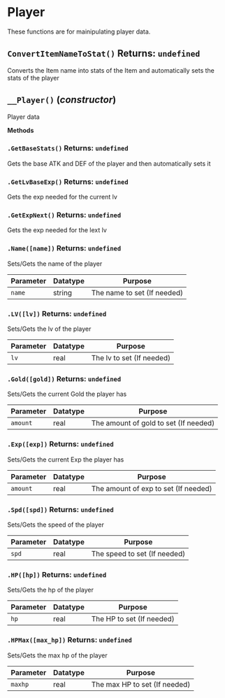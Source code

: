 # Player
These functions are for mainipulating player data.

## `ConvertItemNameToStat()` Returns: `undefined`
Converts the Item name into stats of the Item and automatically sets the stats of the player

## `__Player()` (*constructor*)
Player data

**Methods**
### `.GetBaseStats()` Returns: `undefined`
Gets the base ATK and DEF of the player and then automatically sets it

### `.GetLvBaseExp()` Returns: `undefined`
Gets the exp needed for the current lv

### `.GetExpNext()` Returns: `undefined`
Gets the exp needed for the lext lv

### `.Name([name])` Returns: `undefined`
Sets/Gets the name of the player

| Parameter | Datatype  | Purpose |
|-----------|-----------|---------|
|`name` |string |The name to set (If needed) |










### `.LV([lv])` Returns: `undefined`
Sets/Gets the lv of the player

| Parameter | Datatype  | Purpose |
|-----------|-----------|---------|
|`lv` |real |The lv to set (If needed) |










### `.Gold([gold])` Returns: `undefined`
Sets/Gets the current Gold the player has

| Parameter | Datatype  | Purpose |
|-----------|-----------|---------|
|`amount` |real |The amount of gold to set (If needed) |










### `.Exp([exp])` Returns: `undefined`
Sets/Gets the current Exp the player has

| Parameter | Datatype  | Purpose |
|-----------|-----------|---------|
|`amount` |real |The amount of exp to set (If needed) |










### `.Spd([spd])` Returns: `undefined`
Sets/Gets the speed of the player

| Parameter | Datatype  | Purpose |
|-----------|-----------|---------|
|`spd` |real |The speed to set (If needed) |










### `.HP([hp])` Returns: `undefined`
Sets/Gets the hp of the player

| Parameter | Datatype  | Purpose |
|-----------|-----------|---------|
|`hp` |real |The HP to set (If needed) |










### `.HPMax([max_hp])` Returns: `undefined`
Sets/Gets the max hp of the player

| Parameter | Datatype  | Purpose |
|-----------|-----------|---------|
|`maxhp` |real |The max HP to set (If needed) |










